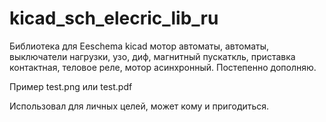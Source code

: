 # kicad_sch_elecric_lib_ru

Библиотека для Eeschema kicad мотор автоматы, автоматы, выключатели нагрузки,
узо, диф, магнитный пускаткль, приставка контактная, теловое реле, мотор асинхронный.
Постепенно дополняю.

Пример  test.png или test.pdf

Использовал для личных целей, может кому и пригодиться.
